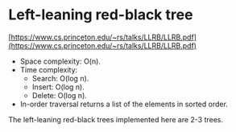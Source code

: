 # Left-leaning red-black tree

[https://www.cs.princeton.edu/~rs/talks/LLRB/LLRB.pdf](https://www.cs.princeton.edu/~rs/talks/LLRB/LLRB.pdf)

* Space complexity: O(n).
* Time complexity:
    * Search: O(log n).
    * Insert: O(log n).
    * Delete: O(log n).
* In-order traversal returns a list of the elements in sorted order.

The left-leaning red-black trees implemented here are 2-3 trees.

